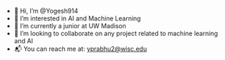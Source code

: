 - 👋 Hi, I’m @Yogesh914
- 👀 I’m interested in AI and Machine Learning
- 🌱 I’m currently a junior at UW Madison
- 💞️ I’m looking to collaborate on any project related to machine learning and AI
- 📬 You can reach me at: yprabhu2@wisc.edu

<!---
Yogesh914/Yogesh914 is a ✨ special ✨ repository because its `README.md` (this file) appears on your GitHub profile.
You can click the Preview link to take a look at your changes.
--->
